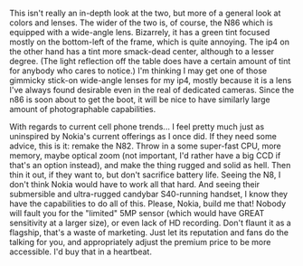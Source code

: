 This isn't really an in-depth look at the two, but more of a general look at colors and lenses. The wider of the two is, of course, the N86 which is equipped with a wide-angle lens. Bizarrely, it has a green tint focused mostly on the bottom-left of the frame, which is quite annoying. The ip4 on the other hand has a tint more smack-dead center, although to a lesser degree. (The light reflection off the table does have a certain amount of tint for anybody who cares to notice.) I'm thinking I may get one of those gimmicky stick-on wide-angle lenses for my ip4, mostly because it is a lens I've always found desirable even in the real of dedicated cameras. Since the n86 is soon about to get the boot, it will be nice to have similarly large amount of photographable capabilities.

With regards to current cell phone trends... I feel pretty much just as uninspired by Nokia's current offerings as I once did. If they need some advice, this is it: remake the N82. Throw in a some super-fast CPU, more memory, maybe optical zoom (not important, I'd rather have a big CCD if that's an option instead), and make the thing rugged and solid as hell. Then thin it out, if they want to, but don't sacrifice battery life. Seeing the N8, I don't think Nokia would have to work all that hard. And seeing their submersible and ultra-rugged candybar S40-running handset, I know they have the capabilities to do all of this. Please, Nokia, build me that! Nobody will fault you for the "limited" 5MP sensor (which would have GREAT sensitivity at a larger size), or even lack of HD recording. Don't flaunt it as a flagship, that's a waste of marketing. Just let its reputation and fans do the talking for you, and appropriately adjust the premium price to be more accessible. I'd buy that in a heartbeat.